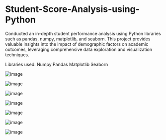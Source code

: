# Student-Score-Analysis-using-Python

Conducted an in-depth student performance analysis using Python libraries such as pandas, numpy, matplotlib, and seaborn. This project provides valuable insights into the impact of demographic factors on academic outcomes, leveraging comprehensive data exploration and visualization techniques.

Libraries used:
Numpy
Pandas
Matplotlib
Seaborn

![image](https://github.com/user-attachments/assets/d080bf71-a1bb-4245-9d55-1a855d6173c0)

![image](https://github.com/user-attachments/assets/abe280be-7f59-4947-82a5-34c22c87744c)

![image](https://github.com/user-attachments/assets/b1c808f1-bb96-4acd-8517-1501bf471007)

![image](https://github.com/user-attachments/assets/684d194b-4e9d-4672-afce-678c57dcdfd6)

![image](https://github.com/user-attachments/assets/43e060b8-af93-48c4-8b06-5689172efe26)

![image](https://github.com/user-attachments/assets/b5a55641-6d7b-4699-ac75-9f74d0a93462)

![image](https://github.com/user-attachments/assets/fceb4971-d9fa-410b-9f8b-602c14e66338)
